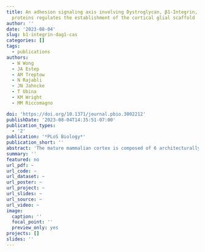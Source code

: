 ```yaml
---
title: An adhesion signaling axis involving Dystroglycan, β1-Integrin, and Cas adaptor
  proteins regulates the establishment of the cortical glial scaffold
author: ''
date: '2023-08-04'
slug: b1-integrin-dag1-cas
categories: []
tags:
  - publications
authors:
  - W Wong
  - JA Estep
  - AM Treptow
  - N Rajabli
  - JN Jahncke
  - T Ubina
  - KM Wright
  - MM Riccomagno 

doi: 'https://doi.org/10.1371/journal.pbio.3002212'
publishDate: '2023-08-04T14:35:51-07:00'
publication_types:
  - '2'
publication: '*PLoS Biology*'
publication_short: ''
abstract: 'The mature mammalian cortex is composed of 6 architecturally and functionally distinct layers. Two key steps in the assembly of this layered structure are the initial establishment of the glial scaffold and the subsequent migration of postmitotic neurons to their final position. These processes involve the precise and timely regulation of adhesion and detachment of neural cells from their substrates. Although much is known about the roles of adhesive substrates during neuronal migration and the formation of the glial scaffold, less is understood about how these signals are interpreted and integrated within these neural cells. Here, we provide in vivo evidence that Cas proteins, a family of cytoplasmic adaptors, serve a functional and redundant role during cortical lamination. *Cas* triple conditional knock-out (*Cas* TcKO) mice display severe cortical phenotypes that feature cobblestone malformations. Molecular epistasis and genetic experiments suggest that Cas proteins act downstream of transmembrane Dystroglycan and β1-Integrin in a radial glial cell-autonomous manner. Overall, these data establish a new and essential role for Cas adaptor proteins during the formation of cortical circuits and reveal a signaling axis controlling cortical scaffold formation.'
summary: ''
featured: no
url_pdf: ~
url_code: ~
url_dataset: ~
url_poster: ~
url_project: ~
url_slides: ~
url_source: ~
url_video: ~
image:
  caption: ''
  focal_point: ''
  preview_only: yes
projects: []
slides: ''
---
```

